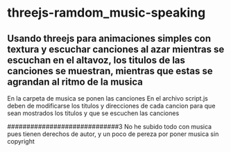 # threejs-ramdom_music-speaking
Usando threejs para animaciones simples con textura y escuchar canciones al azar mientras se escuchan en el altavoz, los titulos de las canciones se muestran, mientras que estas se agrandan al ritmo de la musica
-----------------------------------------------------------------------------------------------------------------------------------------------------------------------------
En la carpeta de musica se ponen las canciones
En el archivo script.js deben de modificarse los titulos y direcciones de cada cancion para que sean mostrados los titulos y que se escuchen las canciones 

#############################3
No he subido todo con musica pues tienen derechos de autor, y un poco de pereza por poner musica sin copyright
